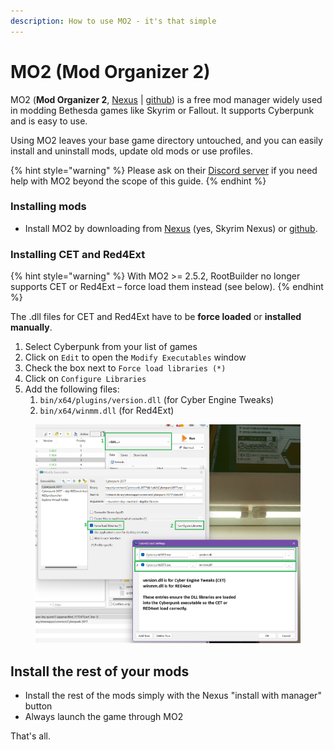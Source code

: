 ```yaml
---
description: How to use MO2 - it's that simple
---
```


# MO2 (Mod Organizer 2)

MO2 (**Mod Organizer 2**, [Nexus](https://www.nexusmods.com/skyrimspecialedition/mods/6194?tab=files) | [github](https://github.com/ModOrganizer2/modorganizer/releases)) is a free mod manager widely used in modding Bethesda games like Skyrim or Fallout. It supports Cyberpunk and is easy to use.

Using MO2 leaves your base game directory untouched, and you can easily install and uninstall mods, update old mods or use profiles.

{% hint style="warning" %}
Please ask on their [Discord server](https://discord.com/invite/ewUVAqyrQX) if you need help with MO2 beyond the scope of this guide.
{% endhint %}

### Installing mods

* Install MO2 by downloading from  [Nexus](https://www.nexusmods.com/skyrimspecialedition/mods/6194?tab=files) (yes, Skyrim Nexus) or [github](https://github.com/ModOrganizer2/modorganizer/releases).

### Installing CET and Red4Ext

{% hint style="warning" %}
With MO2 >= 2.5.2, RootBuilder no longer supports CET or Red4Ext – force load them instead (see below).
{% endhint %}

The .dll files for CET and Red4Ext have to be **force loaded** or **installed manually**.

1. Select Cyberpunk from your list of games
2. Click on `Edit` to open the `Modify Executables` window
3. Check the box next to `Force load libraries (*)`
4. Click on `Configure Libraries`
5. Add the following files:&#x20;
   1. `bin/x64/plugins/version.dll` (for Cyber Engine Tweaks)
   2. `bin/x64/winmm.dll` (for Red4Ext)

<figure><img src="../../../.gitbook/assets/image.png" alt=""><figcaption></figcaption></figure>

## Install the rest of your mods

* Install the rest of the mods simply with the Nexus "install with manager" button
* Always launch the game through MO2

That's all.&#x20;

